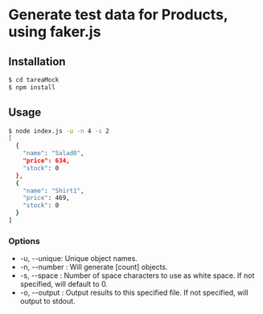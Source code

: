 # Generate test data for Products, using faker.js

## Installation

```bash
$ cd tareaMock
$ npm install
```

## Usage

```bash
$ node index.js -u -n 4 -s 2
[
  {
    "name": "Salad0",
    "price": 634,
    "stock": 0
  },
  {
    "name": "Shirt1",
    "price": 469,
    "stock": 0
  }
]
```
### Options
* -u, --unique: Unique object names.
* -n, --number <count>: Will generate [count] objects.
* -s, --space <spaces>: Number of space characters to use as white space. If not specified, will default to 0.
* -o, --output <file>: Output results to this specified file. If not specified, will output to stdout.
